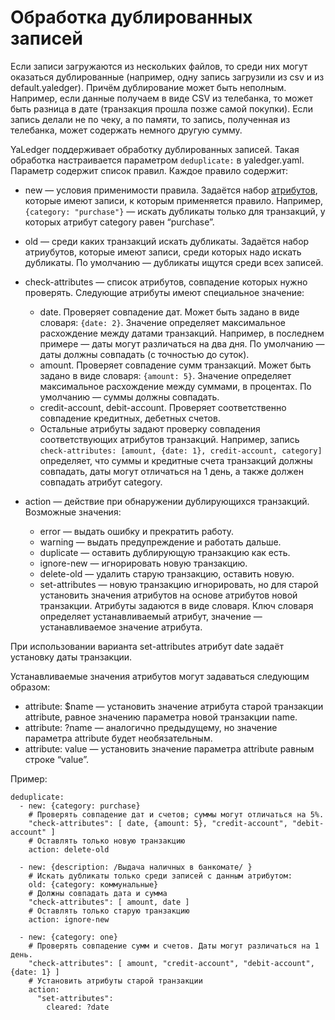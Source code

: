 # Обработка дублированных записей

Если записи загружаются из нескольких файлов, то среди них могут
оказаться дублированные (например, одну запись загрузили из csv и из
default.yaledger). Причём дублирование может быть неполным. Например,
если данные получаем в виде CSV из телебанка, то может быть разница в
дате (транзакция прошла позже самой покупки). Если запись делали не по
чеку, а по памяти, то запись, полученная из телебанка, может содержать
немного другую сумму.

YaLedger поддерживает обработку дублированных записей. Такая обработка
настраивается параметром `deduplicate:` в yaledger.yaml. Параметр
содержит список правил. Каждое правило содержит:

-   new — условия применимости правила. Задаётся набор
    [атрибутов](Attributes), которые имеют записи, к которым
    применяется правило. Например, `{category: "purchase"}` — искать
    дубликаты только для транзакций, у которых атрибут category равен
    “purchase”.
-   old — среди каких транзакций искать дубликаты. Задаётся набор
    атриубутов, которые имеют записи, среди которых надо искать
    дубликаты. По умолчанию — дубликаты ищутся среди всех записей.
-   check-attributes — список атрибутов, совпадение которых нужно
    проверять. Следующие атрибуты имеют специальное значение:
    -   date. Проверяет совпадение дат. Может быть задано в виде
        словаря: `{date: 2}`. Значение определяет максимальное
        расхождение между датами транзакций. Например, в последнем
        примере — даты могут различаться на два дня. По умолчанию — даты
        должны совпадать (с точностью до суток).
    -   amount. Проверяет совпадение сумм транзакций. Может быть задано
        в виде словаря: `{amount: 5}`. Значение определяет максимальное
        расхождение между суммами, в процентах. По умолчанию — суммы
        должны совпадать.
    -   credit-account, debit-account. Проверяет соответственно
        совпадение кредитных, дебетных счетов.
    -   Остальные атрибуты задают проверку совпадения соответствующих
        атрибутов транзакций. Например, запись
        `check-attributes: [amount, {date: 1}, credit-account, category]`
        определяет, что суммы и кредитные счета транзакций должны
        совпадать, даты могут отличаться на 1 день, а также должен
        совпадать атрибут category.

-   action — действие при обнаружении дублирующихся транзакций.
    Возможные значения:
    -   error — выдать ошибку и прекратить работу.
    -   warning — выдать предупреждение и работать дальше.
    -   duplicate — оставить дублирующую транзакцию как есть.
    -   ignore-new — игнорировать новую транзакцию.
    -   delete-old — удалить старую транзакцию, оставить новую.
    -   set-attributes — новую транзакцию игнорировать, но для старой
        установить значения атрибутов на основе атрибутов новой
        транзакции. Атрибуты задаются в виде словаря. Ключ словаря
        определяет устанавливаемый атрибут, значение — устанавливаемое
        значение атрибута.

При использовании варианта set-attributes атрибут date задаёт установку
даты транзакции.

Устанавливаемые значения атрибутов могут задаваться следующим образом:

-   attribute: $name — установить значение атрибута старой транзакции
    attribute, равное значению параметра новой транзакции name.
-   attribute: ?name — аналогично предыдущему, но значение параметра
    attribute будет необязательным.
-   attribute: value — установить значение параметра attribute равным
    строке “value”.

Пример:

~~~ { .yaml }
deduplicate:
  - new: {category: purchase}
    # Проверять совпадение дат и счетов; суммы могут отличаться на 5%.
    "check-attributes": [ date, {amount: 5}, "credit-account", "debit-account" ] 
    # Оставлять только новую транзакцию
    action: delete-old

  - new: {description: /Выдача наличных в банкомате/ }
    # Искать дубликаты только среди записей с данным атрибутом:
    old: {category: коммунальные}
    # Должны совпадать дата и сумма
    "check-attributes": [ amount, date ]
    # Оставлять только старую транзакцию
    action: ignore-new

  - new: {category: one}
    # Проверять совпадение сумм и счетов. Даты могут различаться на 1 день.
    "check-attributes": [ amount, "credit-account", "debit-account", {date: 1} ]
    # Установить атрибуты старой транзакции
    action:
      "set-attributes":
        cleared: ?date
~~~

